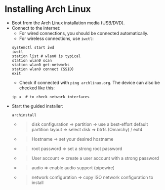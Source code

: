 # Installing Arch Linux

- Boot from the Arch Linux installation media (USB/DVD).
- Connect to the internet:
	- For wired connections, you should be connected automatically.
	- For wireless connections, use `iwctl`:
	```
	systemctl start iwd
	iwctl
	station list # wlan0 is typical
	station wlan0 scan
	station wlan0 get-networks
	station wlan0 connect {SSID}
	exit
	```
	- Check if connected with `ping archlinux.org`. The device can also be checked like this:
	```
	ip a  # to check network interfaces
	```
- Start the guided installer:
	```
	archinstall
	```
    - > disk configuration => partition => use a best-effort default partition layout => select disk => btrfs (Omarchy) / ext4
    - > Hostname => set your desired hostname
	- > root password => set a strong root password
	- > User account => create a user account with a strong password
	- > audio => enable audio support (pipewire)
	- > network configuration => copy ISO network configuration to install